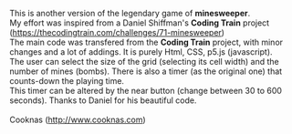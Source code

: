 This is another version of the legendary game of <b>minesweeper</b>.<br>
My effort was inspired from a Daniel Shiffman's <b>Coding Train</b> project (https://thecodingtrain.com/challenges/71-minesweeper)<br>
The main code was transfered from the <b>Coding Train</b> project, with minor changes and a lot of addings. It is purely Html, CSS, p5.js (javascript).<br>
The user can select the size of the grid (selecting its cell width) and the number of mines (bombs). There is also a timer (as the original one) that counts-down the playing time.<br>
This timer can be altered by the near button (change between 30 to 600 seconds).
Thanks to Daniel for his beautiful code.<br><br>
Cooknas (http://www.cooknas.com)
